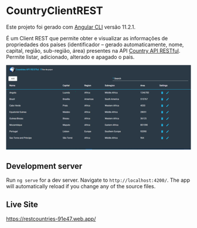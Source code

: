 # CountryClientREST

Este projeto foi gerado com [Angular CLI](https://github.com/angular/angular-cli) versão 11.2.1.

É um Client REST que permite obter e visualizar as informações de propriedades dos países (identificador – gerado automaticamente, nome, capital, região, sub-região, área)
presentes na API [Country API RESTful](https://github.com/claivemonteza/Country-API-RESTful.git). 
<br/>
Permite listar, adicionado, alterado e apagado o pais. 

<div align="center">
  <img alt="image" src="https://github.com/claivemonteza/Country-Client-REST/blob/main/Country-client-rest.png">
</div>

## Development server

Run `ng serve` for a dev server. Navigate to `http://localhost:4200/`. The app will automatically reload if you change any of the source files.

## Live Site
https://restcountries-91e47.web.app/

